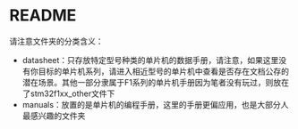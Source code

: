 # README

请注意文件夹的分类含义：

- datasheet：只存放特定型号种类的单片机的数据手册，请注意，如果这里没有你目标的单片机系列，请进入相近型号的单片机中查看是否存在文档公存的潜在场景。其他一部分隶属于F1系列的单片机手册因为笔者没有玩过，则放在了stm32f1xx_other文件下
- manuals：放置的是单片机的编程手册，这里的手册更偏应用，也是大部分人最感兴趣的文件夹

